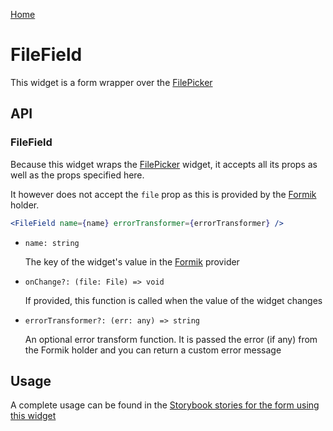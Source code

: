 [Home](../README.md)

# FileField

This widget is a form wrapper over the [FilePicker](file-picker.md)

## API

### FileField

Because this widget wraps the [FilePicker](file-picker.md) widget, it accepts all its props as well
as the props specified here.

It however does not accept the `file` prop as this is provided by the 
[Formik](https://jaredpalmer.com/formik/) holder.

```jsx
<FileField name={name} errorTransformer={errorTransformer} />
```

-   `name: string`

    The key of the widget's value in the [Formik](https://jaredpalmer.com/formik/) provider
    
-   `onChange?: (file: File) => void`

    If provided, this function is called when the value of the widget changes

-   `errorTransformer?: (err: any) => string`

    An optional error transform function. It is passed the error (if any) from the Formik holder 
    and you can return a custom error message

## Usage

A complete usage can be found in the [Storybook stories for the form using this widget](../src/form/index.stories.tsx)
